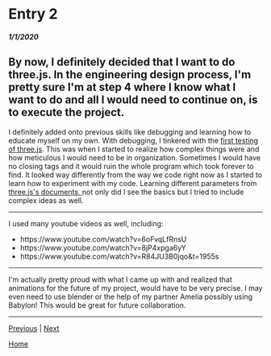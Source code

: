 # Entry 2
##### 1/1/2020

By now, I definitely decided that **I want to do three.js.** In the engineering design process, I'm pretty sure I'm at step 4 where I know what I want to do and all I would need to continue on, is to execute the project.
---

I definitely added onto previous skills like debugging and learning how to educate myself on my own.
With debugging, I tinkered with the [first testing of three.js](https://codepen.io/nicolew0410/pen/ExgVPLO?editors=1010). This was when I started to realize how complex things were and how meticulous I would need to be in organization. Sometimes I would have no closing tags and it would ruin the whole program which took forever to find.
It looked way differently from the way we code right now as I started to learn how to experiment with my code. Learning different parameters from [three.js's documents, ](https://threejs.org) not only did I see the basics but I tried to include complex ideas as well.

---

I used many youtube videos as well, including: 
<ul>
<li>https://www.youtube.com/watch?v=6oFvqLfRnsU</li>
<li>https://www.youtube.com/watch?v=8jP4xpga6yY</li>
<li>https://www.youtube.com/watch?v=R84JU3B0jqo&t=1955s</li>
</ul>

---

I'm actually pretty proud with what I came up with and realized that animations for the future of my project, would have to be very precise. I may even need to use blender or the help of my partner Amelia possibly using Babylon! This would be great for future collaboration.

---

[Previous](entry01.md) | [Next](entry03.md)

[Home](../README.md)